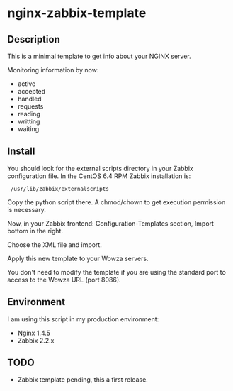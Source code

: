 nginx-zabbix-template
=====================

Description
-----------

This is a minimal template to get info about your NGINX server.

Monitoring information by now:

* active
* accepted
* handled
* requests
* reading
* writting
* waiting


Install
-------

You should look for the external scripts directory in your Zabbix configuration file. 
In the CentOS 6.4 RPM Zabbix installation is: 

``` 
 /usr/lib/zabbix/externalscripts 
```

Copy the python script there. A chmod/chown to get execution permission is necessary.

Now, in your Zabbix frontend: Configuration-Templates section, Import bottom in the right.

Choose the XML file and import.

Apply this new template to your Wowza servers. 

You don't need to modify the template if you are using the standard port to access to the Wowza URL (port 8086).

Environment
-----------

I am using this script in my production environment:

* Nginx 1.4.5
* Zabbix 2.2.x


TODO
----

* Zabbix template pending, this a first release.

